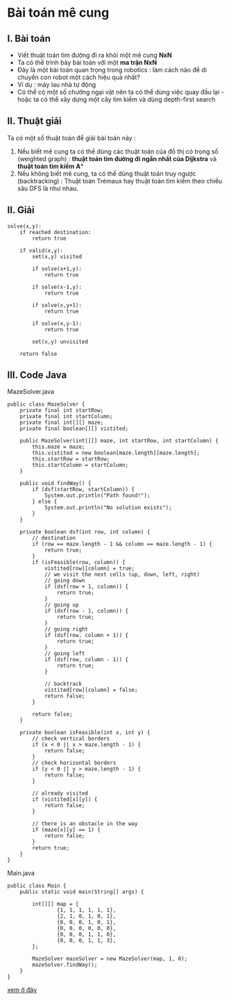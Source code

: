 # Bài toán mê cung

## I. Bài toán
- Viết thuật toán tìm đường đi ra khỏi một mê cung **NxN**
- Ta có thể trình bày bài toán với một **ma trận NxN**
- Đây là một bài toán quan trọng trong robotics : làm cách nào để di chuyển con robot một cách hiệu quả nhất?
- Ví dụ : máy lau nhà tự động
- Có thể có một số chướng ngại vật nên ta có thể dùng việc quay đầu lại - hoặc ta có thể xây dựng một cây tìm kiếm và dùng depth-first search

## II. Thuật giải

Ta có một số thuật toán để giải bài toán này :

1. Nếu biết mê cung ta có thể dùng các thuật toán của đồ thị có trọng số (weighted graph) : **thuật toán tìm đường đi ngắn nhất của Dijkstra** và **thuật toán tìm kiếm A***
2. Nếu không biết mê cung, ta có thể dùng thuật toán truy ngược (backtracking) : Thuật toán Trémaux hay thuật toán tìm kiếm theo chiều sâu DFS là như nhau.

## II. Giải

````
solve(x,y):
    if reached destination:
        return true
        
    if valid(x,y):
        set(x,y) visited
        
        if solve(x+1,y):
            return true
            
        if solve(x-1,y):
            return true
            
        if solve(x,y+1):
            return true
            
        if solve(x,y-1):
            return true
            
        set(x,y) unvisited
        
    return false
````

## III. Code Java

MazeSolver.java
````
public class MazeSolver {
    private final int startRow;
    private final int startColumn;
    private final int[][] maze;
    private final boolean[][] vistited;

    public MazeSolver(int[][] maze, int startRow, int startColumn) {
        this.maze = maze;
        this.vistited = new boolean[maze.length][maze.length];
        this.startRow = startRow;
        this.startColumn = startColumn;
    }

    public void findWay() {
        if (dsf(startRow, startColumn)) {
            System.out.println("Path found!");
        } else {
            System.out.println("No solution exists");
        }
    }

    private boolean dsf(int row, int column) {
        // destination
        if (row == maze.length - 1 && column == maze.length - 1) {
            return true;
        }
        if (isFeasible(row, column)) {
            vistited[row][column] = true;
            // we visit the next cells (up, down, left, right)
            // going down
            if (dsf(row + 1, column)) {
                return true;
            }
            // going up
            if (dsf(row - 1, column)) {
                return true;
            }
            // going right
            if (dsf(row, column + 1)) {
                return true;
            }
            // going left
            if (dsf(row, column - 1)) {
                return true;
            }

            // backtrack
            vistited[row][column] = false;
            return false;
        }

        return false;
    }

    private boolean isFeasible(int x, int y) {
        // check vertical borders
        if (x < 0 || x > maze.length - 1) {
            return false;
        }
        // check horizontal borders
        if (y < 0 || y > maze.length - 1) {
            return false;
        }

        // already visited
        if (vistited[x][y]) {
            return false;
        }

        // there is an obstacle in the way
        if (maze[x][y] == 1) {
            return false;
        }
        return true;
    }
}
````

Main.java
````
public class Main {
    public static void main(String[] args) {

        int[][] map = {
                {1, 1, 1, 1, 1, 1},
                {2, 1, 0, 1, 0, 1},
                {0, 0, 0, 1, 0, 1},
                {0, 0, 0, 0, 0, 0},
                {0, 0, 0, 1, 1, 0},
                {0, 0, 0, 1, 1, 3},
        };

        MazeSolver mazeSolver = new MazeSolver(map, 1, 0);
        mazeSolver.findWay();
    }
}
````

[xem ở đây](../../implementation/maze_solver/src)
